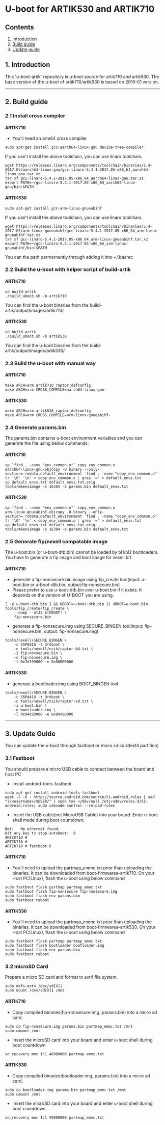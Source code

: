 # U-boot for ARTIK530 and ARTIK710
## Contents
1. [Introduction](#1-introduction)
2. [Build guide](#2-build-guide)
3. [Update guide](#3-update-guide)

## 1. Introduction
This 'u-boot-artik' repository is u-boot source for artik710 and artik530.
The base version of the u-boot of artik710/artik530 is based on 2016-01 version.

---
## 2. Build guide
### 2.1 Install cross compiler
#### ARTIK710
- You'll need an arm64 cross compiler
```
sudo apt-get install gcc-aarch64-linux-gnu device-tree-compiler
```
If you can't install the above toolchain, you can use linaro toolchain.
```
wget https://releases.linaro.org/components/toolchain/binaries/5.4-2017.05/aarch64-linux-gnu/gcc-linaro-5.4.1-2017.05-x86_64_aarch64-linux-gnu.tar.xz
tar xf gcc-linaro-5.4.1-2017.05-x86_64_aarch64-linux-gnu.tar.xz
export PATH=~/gcc-linaro-5.4.1-2017.05-x86_64_aarch64-linux-gnu/bin:$PATH
```

#### ARTIK530
```
sudo apt-get install gcc-arm-linux-gnueabihf
```
If you can't install the above toolchain, you can use linaro toolchain.
```
wget https://releases.linaro.org/components/toolchain/binaries/5.4-2017.05/arm-linux-gnueabihf/gcc-linaro-5.4.1-2017.05-x86_64_arm-linux-gnueabihf.tar.xz
tar xf gcc-linaro-5.4.1-2017.05-x86_64_arm-linux-gnueabihf.tar.xz
export PATH=~/gcc-linaro-5.4.1-2017.05-x86_64_arm-linux-gnueabihf/bin:$PATH
```
You can the path permernently through adding it into ~/.bashrc

### 2.2 Build the u-boot with helper script of build-artik
#### ARTIK710
```
cd build-artik
./build_uboot.sh -b artik710
```
You can find the u-boot binaries from the build-artik/output/images/artik710/

#### ARTIK530
```
cd build-artik
./build_uboot.sh -b artik530
```
You can find the u-boot binaries from the build-artik/output/images/artik530/

### 2.3 Build the u-boot with manual way
#### ARTIK710

```
make ARCH=arm artik710_raptor_defconfig
make ARCH=arm CROSS_COMPILE=aarch64-linux-gnu-
```

#### ARTIK530
```
make ARCH=arm artik530_raptor_defconfig
make ARCH=arm CROSS_COMPILE=arm-linux-gnueabihf-
```

### 2.4 Generate params.bin
The params.bin contains u-boot environment variables and you can generate the file using below commands:

#### ARTIK710
```
cp `find . -name "env_common.o"` copy_env_common.o
aarch64-linux-gnu-objcopy -O binary --only-section=.rodata.default_environment `find . -name "copy_env_common.o"`
tr '\0' '\n' < copy_env_common.o | grep '=' > default_envs.txt
cp default_envs.txt default_envs.txt.orig
tools/mkenvimage -s 16384 -o params.bin default_envs.txt
```

#### ARTIK530
```
cp `find . -name "env_common.o"` copy_env_common.o
arm-linux-gnueabihf-objcopy -O binary --only-section=.rodata.default_environment `find . -name "copy_env_common.o"`
tr '\0' '\n' < copy_env_common.o | grep '=' > default_envs.txt
cp default_envs.txt default_envs.txt.orig
tools/mkenvimage -s 16384 -o params.bin default_envs.txt
```

### 2.5 Generate fip/nexell compatable image
The u-boot.bin (or u-boot-dtb.bin) cannot be loaded by bl1/bl2 bootloaders. You have to generate
a fip image and boot image for nexell bl1.

#### ARTIK710
- generate a fip-nonsecure.bin image using fip_create tool(input: u-boot.bin or u-boot-dtb.bin, output:fip-nonsecure.bin)
- Please prefer to use u-boot-dtb.bin over u-boot.bin if it exists. It depends on the version of U-BOOT you are using.
```
[ -e u-boot-dtb.bin ] && UBOOT=u-boot-dtb.bin || UBOOT=u-boot.bin
tools/fip_create/fip_create \
	--dump --bl33 $(UBOOT) \
	fip-nonsecure.bin
```
- generate a fip-nonsecure.img using SECURE_BINGEN tool(input: fip-nonsecure.bin, output: fip-nonsecure.img)
```
tools/nexell/SECURE_BINGEN \
	-c S5P6818 -t 3rdboot \
	-n tools/nexell/nsih/raptor-64.txt \
	-i fip-nonsecure.bin \
	-o fip-nonsecure.img \
	-l 0x7df00000 -e 0x00000000
```

#### ARTIK530
- generate a bootloader.img using BOOT_BINGEN tool
```
tools/nexell/SECURE_BINGEN \
	-c S5P4418 -t 3rdboot \
	-n tools/nexell/nsih/raptor-sd.txt \
	-i u-boot.bin \
	-o bootloader.img \
	-l 0x94c00000 -e 0x94c00000
```

---
## 3. Update Guide
You can update the u-boot through fastboot or micro sd card(ext4 partition)

### 3.1 Fastboot
You should prepare a micro USB cable to connect between the board and host PC

- Install android-tools-fastboot
```
sudo apt-get install android-tools-fastboot
wget -S -O - http://source.android.com/source/51-android.rules | sed "s/<username>/$USER/" | sudo tee >/dev/null /etc/udev/rules.d/51-android.rules; sudo udevadm control --reload-rules
```

- Insert the USB cable(not MicroUSB Cable) into your board. Enter u-boot shell mode during boot countdown:
```
Net:   No ethernet found.
Hit any key to stop autoboot:  0
ARTIK710 #
ARTIK710 #
ARTIK710 # fastboot 0
```

#### ARTIK710
- You'll need to upload the partmap_emmc.txt prior than uploading the binaries. It can be downloaded from boot-firmwares-artik710. On your Host PC(Linux), flash the u-boot using below command
```
sudo fastboot flash partmap partmap_emmc.txt
sudo fastboot flash fip-nonsecure fip-nonsecure.img
sudo fastboot flash env params.bin
sudo fastboot reboot
```

#### ARTIK530
- You'll need to upload the partmap_emmc.txt prior than uploading the binaries. It can be downloaded from boot-firmwares-artik530. On your Host PC(Linux), flash the u-boot using below command
```
sudo fastboot flash partmap partmap_emmc.txt
sudo fastboot flash bootloader bootloader.img
sudo fastboot flash env params.bin
sudo fastboot reboot
```

### 3.2 microSD Card
Prepare a micro SD card and format to ext4 file system.
```
sudo mkfs.ext4 /dev/sd[X]1
sudo mount /dev/sd[X]1 /mnt
```

#### ARTIK710
- Copy compiled binaries(fip-nonsecure.img, params.bin) into a micro sd card.
```
sudo cp fip-nonsecure.img params.bin partmap_emmc.txt /mnt
sudo umount /mnt
```
- Insert the microSD card into your board and enter u-boot shell during boot countdown
```
sd_recovery mmc 1:1 48000000 partmap_emmc.txt
```

#### ARTIK530
- Copy compiled binaries(bootloader.img, params.bin) into a micro sd card.
```
sudo cp bootloader.img params.bin partmap_emmc.txt /mnt
sudo umount /mnt
```
- Insert the microSD card into your board and enter u-boot shell during boot countdown
```
sd_recovery mmc 1:1 99000000 partmap_emmc.txt
```
